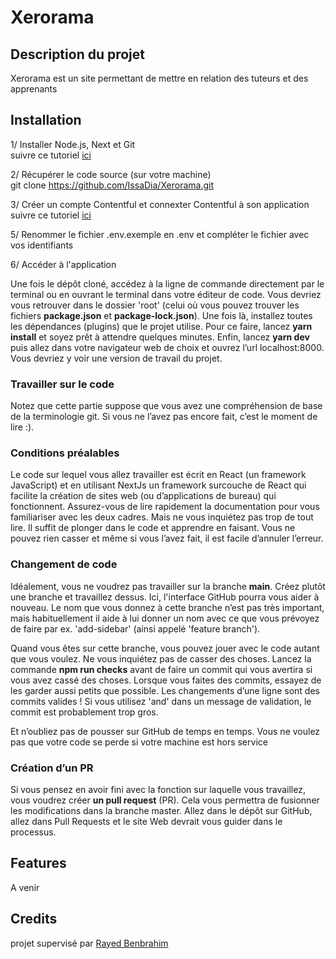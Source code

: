 # Xerorama

## Description du projet

Xerorama est un site permettant de mettre en relation des tuteurs et des apprenants

## Installation

1/ Installer Node.js, Next et Git <br />
suivre ce tutoriel [ici](https://nextjs.org/docs)

2/ Récupérer le code source (sur votre machine) <br />
git clone https://github.com/IssaDia/Xerorama.git

3/ Créer un compte Contentful et connexter Contentful à son application <br />
suivre ce tutoriel [ici](https://vercel.com/guides/deploying-next-and-contentful-with-vercel)

5/ Renommer le fichier .env.exemple en .env et compléter le fichier avec vos identifiants <br />

6/ Accéder à l'application <br />

Une fois le dépôt cloné, accédez à la ligne de commande directement par le terminal ou en ouvrant le terminal dans votre éditeur de code. Vous devriez vous retrouver dans le dossier 'root' (celui où vous pouvez trouver les fichiers **package.json** et **package-lock.json**). Une fois là, installez toutes les dépendances (plugins) que le projet utilise. Pour ce faire, lancez **yarn install** et soyez prêt à attendre quelques minutes. Enfin, lancez **yarn dev** puis allez dans votre navigateur web de choix et ouvrez l’url localhost:8000. Vous devriez y voir une version de travail du projet.

### Travailler sur le code

Notez que cette partie suppose que vous avez une compréhension de base de la terminologie git. Si vous ne l’avez pas encore fait, c’est le moment de lire :).

### Conditions préalables

Le code sur lequel vous allez travailler est écrit en React (un framework JavaScript) et en utilisant NextJs un framework surcouche de React qui facilite la création de sites web (ou d’applications de bureau) qui fonctionnent. Assurez-vous de lire rapidement la documentation pour vous familiariser avec les deux cadres. Mais ne vous inquiétez pas trop de tout lire. Il suffit de plonger dans le code et apprendre en faisant. Vous ne pouvez rien casser et même si vous l’avez fait, il est facile d’annuler l’erreur.

### Changement de code

Idéalement, vous ne voudrez pas travailler sur la branche **main**. Créez plutôt une branche et travaillez dessus. Ici, l'interface GitHub pourra vous aider à nouveau. Le nom que vous donnez à cette branche n’est pas très important, mais habituellement il aide à lui donner un nom avec ce que vous prévoyez de faire par ex. 'add-sidebar' (ainsi appelé 'feature branch').

Quand vous êtes sur cette branche, vous pouvez jouer avec le code autant que vous voulez. Ne vous inquiétez pas de casser des choses. Lancez la commande **npm run checks** avant de faire un commit qui vous avertira si vous avez cassé des choses. Lorsque vous faites des commits, essayez de les garder aussi petits que possible. Les changements d’une ligne sont des commits valides ! Si vous utilisez 'and' dans un message de validation, le commit est probablement trop gros.

Et n’oubliez pas de pousser sur GitHub de temps en temps. Vous ne voulez pas que votre code se perde si votre machine est hors service

### Création d’un PR

Si vous pensez en avoir fini avec la fonction sur laquelle vous travaillez, vous voudrez créer **un pull request** (PR). Cela vous permettra de fusionner les modifications dans la branche master. Allez dans le dépôt sur GitHub, allez dans Pull Requests et le site Web devrait vous guider dans le processus.

## Features

A venir

## Credits

projet supervisé par [Rayed Benbrahim](https://www.linkedin.com/in/rayedbenbrahim/)
